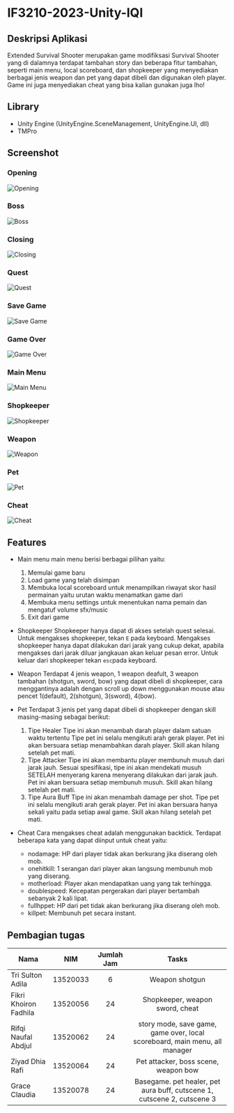 # IF3210-2023-Unity-IQI

## Deskripsi Aplikasi
Extended Survival Shooter merupakan game modifiksasi Survival Shooter yang di dalamnya terdapat tambahan story dan beberapa fitur tambahan, seperti main menu, local scoreboard, dan shopkeeper yang menyediakan berbagai jenis weapon dan pet yang dapat dibeli dan digunakan oleh player. Game ini juga menyediakan cheat yang bisa kalian gunakan juga lho!

## Library
- Unity Engine (UnityEngine.SceneManagement, UnityEngine.UI, dll)
- TMPro

## Screenshot

### Opening
![Opening](/game_ss/Opening.jpg?raw=true "Opening")
### Boss
![Boss](/game_ss/Boss.jpg?raw=true "Boss")
### Closing
![Closing](/game_ss/Closing.jpg?raw=true "Closing")
### Quest
![Quest](/game_ss/Quest.jpg?raw=true "Quest")
### Save Game
![Save Game](/game_ss/Save_Game.jpg?raw=true "Save Game")
### Game Over
![Game Over](/game_ss/Game_Over.jpg?raw=true "Game Over")
### Main Menu
![Main Menu](/game_ss/Main_Menu.jpg?raw=true "Main Menu")
### Shopkeeper
![Shopkeeper](/game_ss/Shopkeeper.jpg?raw=true "Shopkeeper")
### Weapon
![Weapon](/game_ss/Weapon.jpg?raw=true "Weapon")
### Pet
![Pet](/game_ss/Pet.jpg?raw=true "Pet")
### Cheat
![Cheat](/game_ss/Cheat.jpg?raw=true "Cheat")

## Features
- Main menu
main menu berisi berbagai pilihan yaitu:
    1. Memulai game baru
    2. Load game yang telah disimpan
    3. Membuka local scoreboard untuk menampilkan riwayat skor hasil permainan yaitu urutan waktu menamatkan game dari 
    4. Membuka menu settings untuk menentukan nama pemain dan mengatuf volume sfx/music
    5. Exit dari game
- Shopkeeper
Shopkeeper hanya dapat di akses setelah quest selesai. Untuk mengakses shopkeeper, tekan `E` pada keyboard. Mengakses shopkeeper hanya dapat dilakukan dari jarak yang cukup dekat, apabila mengakses dari jarak diluar jangkauan akan keluar pesan error. Untuk keluar dari shopkeeper tekan `esc`pada keyboard.
- Weapon
    Terdapat 4 jenis weapon, 1 weapon deafult, 3 weapon tambahan (shotgun, sword, bow) yang dapat dibeli di shopkeeper, cara menggantinya adalah dengan scroll up down menggunakan mouse atau pencet 1(default), 2(shotgun), 3(sword), 4(bow).

- Pet
    Terdapat 3 jenis pet yang dapat dibeli di shopkeeper dengan skill masing-masing sebagai berikut:
    1. Tipe Healer
    Tipe ini akan menambah darah player dalam satuan waktu tertentu Tipe pet ini selalu mengikuti arah gerak player. Pet ini akan bersuara setiap menambahkan darah player. Skill akan hilang setelah pet mati.
    2. Tipe Attacker
    Tipe ini akan membantu player membunuh musuh dari jarak jauh. Sesuai spesifikasi, tipe ini akan mendekati musuh SETELAH menyerang karena menyerang dilakukan dari jarak jauh. Pet ini akan bersuara setiap membunuh musuh. Skill akan hilang setelah pet mati.
    3. Tipe Aura Buff
    Tipe ini akan menambah damage per shot. Tipe pet ini selalu mengikuti arah gerak player. Pet ini akan bersuara hanya sekali yaitu pada setiap awal game. Skill akan hilang setelah pet mati.
- Cheat
    Cara mengakses cheat adalah menggunakan backtick. Terdapat beberapa kata yang dapat diinput untuk cheat yaitu:
    - nodamage: HP dari player tidak akan berkurang jika diserang oleh mob.
    - onehitkill: 1 serangan dari player akan langsung membunuh mob yang diserang.
    - motherload: Player akan mendapatkan uang yang tak terhingga.
    - doublespeed: Kecepatan pergerakan dari player bertambah sebanyak 2 kali lipat.
    - fullhppet: HP dari pet tidak akan berkurang jika diserang oleh mob.
    - killpet: Membunuh pet secara instant.


## Pembagian tugas
| Nama                   |     NIM    | Jumlah Jam |           Tasks         |
|------------------------|:----------:|:----------:|:-----------------------:|
| Tri Sulton Adila       |  13520033  | 6          |Weapon shotgun|
| Fikri Khoiron Fadhila  |  13520056  | 24          |Shopkeeper, weapon sword, cheat|
| Rifqi Naufal Abdjul    |  13520062  | 24          |story mode, save game, game over, local scoreboard, main menu, all manager|
| Ziyad Dhia Rafi        |  13520064  | 24          |Pet attacker, boss scene, weapon bow|
| Grace Claudia          |  13520078  | 24          |Basegame. pet healer, pet aura buff, cutscene 1, cutscene 2, cutscene 3|